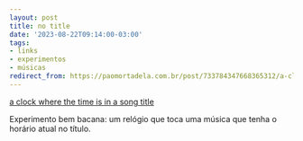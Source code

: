 ```yaml
---
layout: post
title: no title
date: '2023-08-22T09:14:00-03:00'
tags:
- links
- experimentos
- músicas
redirect_from: https://paomortadela.com.br/post/733784347668365312/a-clock-where-the-time-is-in-a-song-title
---
```

[a clock where the time is in a song title](https://pudding.cool/projects/clocks/songs/)

Experimento bem bacana: um relógio que toca uma música que tenha o horário atual no título.

